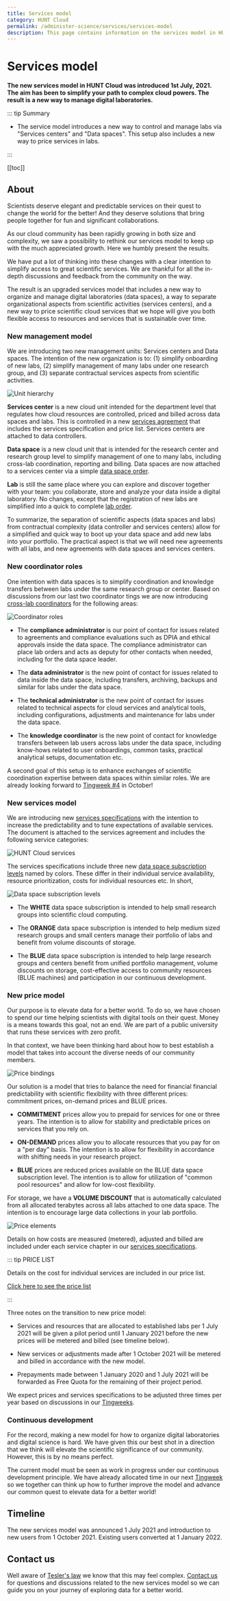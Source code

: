 ```yaml
---
title: Services model
category: HUNT Cloud
permalink: /administer-science/services/services-model
description: This page contains information on the services model in HUNT Cloud.
---
```


# Services model

**The new services model in HUNT Cloud was introduced 1st July, 2021. The aim has been to simplify your path to complex cloud powers. The result is a new way to manage digital laboratories.**

::: tip Summary

* The service model introduces a new way to control and manage labs via "Services centers" and "Data spaces". This setup also includes a new way to price services in labs.
 
:::

[[toc]]












## About

Scientists deserve elegant and predictable services on their quest to change the world for the better! And they deserve solutions that bring people together for fun and significant collaborations.

As our cloud community has been rapidly growing in both size and complexity, we saw a possibility to rethink our services model to keep up with the much appreciated growth. Here we humbly present the results.

We have put a lot of thinking into these changes with a clear intention to simplify access to great scientific services. We are thankful for all the in-depth discussions and feedback from the community on the way.

The result is an upgraded services model that includes a new way to organize and manage digital laboratories (data spaces), a way to separate organizational aspects from scientific activities (services centers), and a new way to price scientific cloud services that we hope will give you both flexible access to resources and services that is sustainable over time. 


### New management model

We are introducing two new management units: Services centers and Data spaces. The intention of the new organization is to: (1) simplify onboarding of new labs, (2) simplify management of many labs under one research group, and (3) separate contractual services aspects from scientific activities. 
 
![Unit hierarchy](./services/images/hunt-cloud-service-units-overview.png "HUNT Cloud unit hierarchy")

**Services center** is a new cloud unit intended for the department level that regulates how cloud resources are controlled, priced and billed across data spaces and labs. This is controlled in a new [services agreement](/administer-science/agreements/overview#services-agreement) that includes the services specification and price list. Services centers are attached to data controllers.

**Data space** is a new cloud unit that is intended for the research center and research group level to simplify management of one to many labs, including cross-lab coordination, reporting and billing. Data spaces are now attached to a services center via a simple [data space order](/administer-science/agreements/downloads#data-space-order).

**Lab** is still the same place where you can explore and discover together with your team: you collaborate, store and analyze your data inside a digital laboratory. No changes, except that the registration of new labs are simplified into a quick to complete [lab order](/administer-science/agreements/downloads#lab-order).

To summarize, the separation of scientific aspects (data spaces and labs) from contractual complexity (data controller and services centers) allow for a simplified and quick way to boot up your data space and add new labs into your portfolio. The practical aspect is that we will need new agreements with all labs, and new agreements with data spaces and services centers. 












### New coordinator roles

One intention with data spaces is to simplify coordination and knowledge transfers between labs under the same research group or center. Based on discussions from our last two coordinator tings we are now introducing [cross-lab coordinators](/administer-science/roles) for the following areas: 

![Coordinator roles](./services/images/hunt-cloud-data-space-roles.png "HUNT Cloud data space coordinator roles")

* The **compliance administrator** is our point of contact for issues related to agreements and compliance evaluations such as DPIA and ethical approvals inside the data space. The compliance administrator can place lab orders and acts as deputy for other contacts when needed, including for the data space leader.

* The **data administrator** is the new point of contact for issues related to data inside the data space, including transfers, archiving, backups and similar for labs under the data space.

* The **technical administrator** is the new point of contact for issues related to technical aspects for cloud services and analytical tools, including configurations, adjustments and maintenance for labs under the data space.

* The **knowledge coordinator** is the new point of contact for knowledge transfers between lab users across labs under the data space, including know-hows related to user onboardings, common tasks, practical analytical setups, documentation etc.

A second goal of this setup is to enhance exchanges of scientific coordination expertise between data spaces within similar roles. We are already looking forward to [Tingweek #4](/tingweek) in October!











### New services model

We are introducing new [services specifications](/administer-science/services/specifications) with the intention to increase the predictability and to tune expectations of available services. The document is attached to the services agreement and includes the following service categories:

![HUNT Cloud services](./services/images/hunt-cloud-services.png "HUNT Cloud services")

The services specifications include three new [data space subscription levels](/administer-science/services/overview#data-space) named by colors. These differ in their individual service availability, resource prioritization, costs for individual resources etc. In short, 

![Data space subscription levels](./services/images/hunt-cloud-data-space-subscriptions.png "HUNT Cloud data space subscription levels")

* The **WHITE** data space subscription is intended to help small research groups into scientific cloud computing.

* The **ORANGE** data space subscription is intended to help medium sized research groups and small centers manage their portfolio of labs and benefit from volume discounts of storage.

* The **BLUE** data space subscription is intended to help large research groups and centers benefit from unified portfolio management, volume discounts on storage, cost-effective access to community resources (BLUE machines) and participation in our continuous development.








### New price model

Our purpose is to elevate data for a better world. To do so, we have chosen to spend our time helping scientists with digital tools on their quest. Money is a means towards this goal, not an end. We are part of a public university that runs these services with zero profit. 

In that context, we have been thinking hard about how to best establish a model that takes into account the diverse needs of our community members. 

![Price bindings](./services/images/hunt-cloud-prices-bindings.png "HUNT Cloud price bindings")

Our solution is a model that tries to balance the need for financial financial predictability with scientific flexibility with three different prices: commitment prices, on-demand prices and BLUE prices. 

* **COMMITMENT** prices allow you to prepaid for services for one or three years. The intention is to allow for stability and predictable prices on services that you rely on.

* **ON-DEMAND** prices allow you to allocate resources that you pay for on a "per day" basis. The intention is to allow for flexibility in accordance with shifting needs in your research project.

* **BLUE** prices are reduced prices available on the BLUE data space subscription level. The intention is to allow for utilization of "common pool resources" and allow for low-cost flexibility.

For storage, we have a **VOLUME DISCOUNT** that is automatically calculated from all allocated terabytes across all labs attached to one data space. The intention is to encourage large data collections in your lab portfolio.

![Price elements](./services/images/hunt-cloud-prices-elements.png "HUNT Cloud price elements")

Details on how costs are measured (metered), adjusted and billed are included under each service chapter in our [services specifications](/administer-science/services/specifications). 

::: tip PRICE LIST

Details on the cost for individual services are included in our price list.

[Click here to see the price list](/administer-science/prices/pricelist)

:::

Three notes on the transition to new price model: 

* Services and resources that are allocated to established labs per 1 July 2021 will be given a pilot period until 1 January 2021 before the new prices will be metered and billed (see timeline below).

* New services or adjustments made after 1 October 2021 will be metered and billed in accordance with the new model. 

* Prepayments made between 1 January 2020 and 1 July 2021 will be forwarded as Free Quota for the remaining of their project period.

We expect prices and services specifications to be adjusted three times per year based on discussions in our [Tingweeks](/tingweek).


### Continuous development

For the record, making a new model for how to organize digital laboratories and digital science is hard. We have given this our best shot in a direction that we think will elevate the scientific significance of our community. However, this is by no means perfect. 

The current model must be seen as work in progress under our continuous development principle. We have already allocated time in our next [Tingweek](/tingweek) so we together can think up how to further improve the model and advance our common quest to elevate data for a better world! 


## Timeline

The new services model was announced 1 July 2021 and introduction to new users from 1 October 2021. Existing users converted at 1 January 2022.

## Contact us

Well aware of [Tesler's law](https://en.wikipedia.org/wiki/Law_of_conservation_of_complexity) we know that this may feel complex. [Contact us](/contact) for questions and discussions related to the new services model so we can guide you on your journey of exploring data for a better world.

